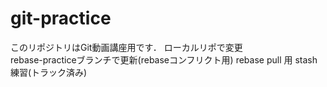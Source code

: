 # git-practice
このリポジトリはGit動画講座用です．
ローカルリポで変更  
rebase-practiceブランチで更新(rebaseコンフリクト用)
rebase pull 用
stash練習(トラック済み)